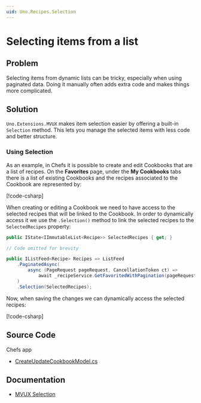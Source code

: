 ```yaml
---
uid: Uno.Recipes.Selection
---
```


# Selecting items from a list

## Problem

Selecting items from dynamic lists can be tricky, especially when using paginated data. Doing it manually often adds extra code and makes things more complicated.

## Solution

`Uno.Extensions.MVUX` makes item selection easier by offering a built-in `Selection` method. This lets you manage the selected items with less code and better structure.

### Using Selection

As an example, in Chefs it is possible to create and edit Cookbooks that are a list of recipes. On the **Favorites** page, under the **My Cookbooks** tabs there is a list of existing Cookbooks and the recipes associated to the Cookbook are represented by:

[!code-csharp[](../../Chefs/Presentation/CreateUpdateCookbookModel.cs#L58-L62)]

When creating or editing a Cookbook we need to have access to the selected recipes that will be linked to the Cookbook. In order to dynamically access it we use the `.Selection()` method to link the selected recipes to the `SelectedRecipes` property:

```csharp
public IState<IImmutableList<Recipe>> SelectedRecipes { get; }

// Code omitted for brevity

public IListFeed<Recipe> Recipes => ListFeed
	.PaginatedAsync(
		async (PageRequest pageRequest, CancellationToken ct) =>
			await _recipeService.GetFavoritedWithPagination(pageRequest.DesiredSize ?? DefaultPageSize, pageRequest.CurrentCount, ct)
	)
	.Selection(SelectedRecipes);
```

Now, when saving the changes we can dynamically access the selected recipes:

[!code-csharp[](../../Chefs/Presentation/CreateUpdateCookbookModel.cs#L65-L88)]

## Source Code

Chefs app

- [CreateUpdateCookbookModel.cs](https://github.com/unoplatform/uno.chefs/blob/139edc9eab65b322e219efb7572583551c40ad32/Chefs/Presentation/CreateUpdateCookbookModel.cs#L63)

## Documentation

- [MVUX Selection](xref:Uno.Extensions.Mvux.Advanced.Selection)
